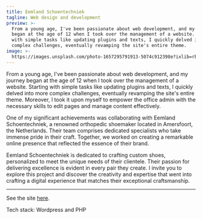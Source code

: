 ```yaml
---
title: Eemland Schoentechniek
tagline: Web design and development
preview: >-
  From a young age, I've been passionate about web development, and my journey
  began at the age of 12 when I took over the management of a website. Starting
  with simple tasks like updating plugins and texts, I quickly delved into more
  complex challenges, eventually revamping the site's entire theme.
image: >-
  https://images.unsplash.com/photo-1657295791913-5074c912398e?ixlib=rb-1.2.1&ixid=MnwxMjA3fDB8MHxwaG90by1wYWdlfHx8fGVufDB8fHx8&auto=format&fit=crop&w=996&q=80
---
```

From a young age, I've been passionate about web development, and my journey began at the age of 12 when I took over the management of a website. Starting with simple tasks like updating plugins and texts, I quickly delved into more complex challenges, eventually revamping the site's entire theme. Moreover, I took it upon myself to empower the office admin with the necessary skills to edit pages and manage content effectively.

One of my significant achievements was collaborating with Eemland Schoentechniek, a renowned orthopedic shoemaker located in Amersfoort, the Netherlands. Their team comprises dedicated specialists who take immense pride in their craft. Together, we worked on creating a remarkable online presence that reflected the essence of their brand.

Eemland Schoentechniek is dedicated to crafting custom shoes, personalized to meet the unique needs of their clientele. Their passion for delivering excellence is evident in every pair they create. I invite you to explore this project and discover the creativity and expertise that went into crafting a digital experience that matches their exceptional craftsmanship.
___

See the site [here](https://www.eemlandschoentechniek.nl/).

Tech stack: Wordpress and PHP

